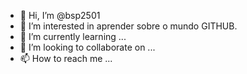 - 👋 Hi, I’m @bsp2501
- 👀 I’m interested in  aprender sobre o mundo  GITHUB.
- 🌱 I’m currently learning ...
- 💞️ I’m looking to collaborate on ...
- 📫 How to reach me ...

<!---
bsp2501/bsp2501 is a ✨ special ✨ repository because its `README.md` (this file) appears on your GitHub profile.
You can click the Preview link to take a look at your changes.
--->
